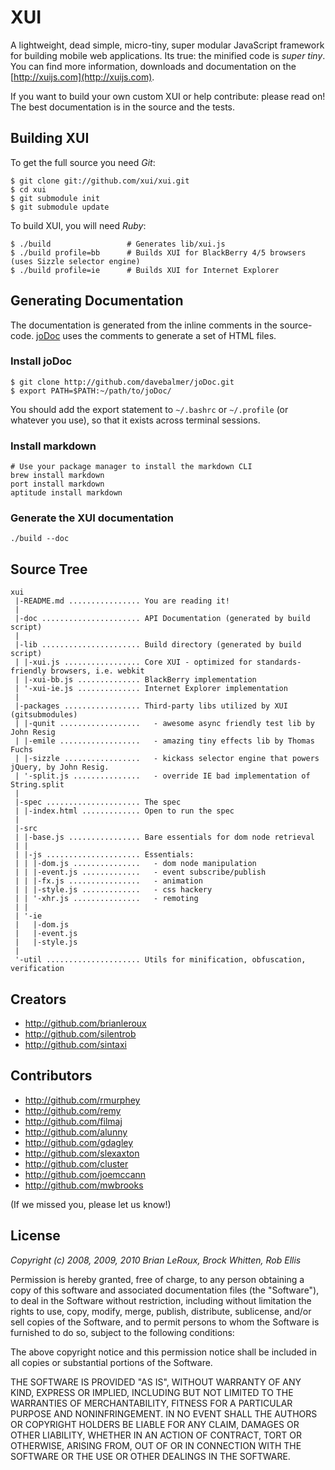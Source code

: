 XUI
===

A lightweight, dead simple, micro-tiny, super modular JavaScript framework for building mobile web applications. Its true: the minified code is _super tiny_. You can find more information, downloads and documentation on the [http://xuijs.com](http://xuijs.com).

If you want to build your own custom XUI or help contribute: please read on! The best documentation is in the source and the tests.

Building XUI
------------

To get the full source you need  _Git_:

    $ git clone git://github.com/xui/xui.git
    $ cd xui
    $ git submodule init
    $ git submodule update

To build XUI, you will need _Ruby_:

    $ ./build                 # Generates lib/xui.js
    $ ./build profile=bb      # Builds XUI for BlackBerry 4/5 browsers (uses Sizzle selector engine)
    $ ./build profile=ie      # Builds XUI for Internet Explorer

Generating Documentation
------------------------

The documentation is generated from the inline comments in the source-code. [joDoc](https://github.com/davebalmer/jodoc) uses the comments to generate a set of HTML files.

### Install joDoc ###

    $ git clone http://github.com/davebalmer/joDoc.git
    $ export PATH=$PATH:~/path/to/joDoc/

You should add the export statement to `~/.bashrc` or `~/.profile` (or whatever you use), so that it exists across terminal sessions.

### Install markdown ###

    # Use your package manager to install the markdown CLI
    brew install markdown
    port install markdown
    aptitude install markdown

### Generate the XUI documentation ###

    ./build --doc

Source Tree
-----------

    xui
     |-README.md ................ You are reading it!
     |
     |-doc ...................... API Documentation (generated by build script)
     |
     |-lib ...................... Build directory (generated by build script)
     | |-xui.js ................. Core XUI - optimized for standards-friendly browsers, i.e. webkit
     | |-xui-bb.js .............. BlackBerry implementation
     | '-xui-ie.js .............. Internet Explorer implementation
     |
     |-packages ................. Third-party libs utilized by XUI (gitsubmodules)
     | |-qunit ..................   - awesome async friendly test lib by John Resig
     | |-emile ..................   - amazing tiny effects lib by Thomas Fuchs
     | |-sizzle .................   - kickass selector engine that powers jQuery, by John Resig.
     | '-split.js ...............   - override IE bad implementation of String.split
     |
     |-spec ..................... The spec
     | |-index.html ............. Open to run the spec
     |
     |-src
     | |-base.js ................ Bare essentials for dom node retrieval
     | |
     | |-js ..................... Essentials:
     | | |-dom.js ...............   - dom node manipulation
     | | |-event.js .............   - event subscribe/publish
     | | |-fx.js ................   - animation
     | | |-style.js .............   - css hackery
     | | '-xhr.js ...............   - remoting
     | |
     | '-ie
     |   |-dom.js
     |   |-event.js
     |   |-style.js
     |
     '-util ..................... Utils for minification, obfuscation, verification

Creators
--------

- http://github.com/brianleroux
- http://github.com/silentrob
- http://github.com/sintaxi


Contributors
------------

- http://github.com/rmurphey 
- http://github.com/remy
- http://github.com/filmaj
- http://github.com/alunny
- http://github.com/gdagley
- http://github.com/slexaxton
- http://github.com/cluster
- http://github.com/joemccann
- http://github.com/mwbrooks

(If we missed you, please let us know!)

License
-------

_Copyright (c) 2008, 2009, 2010 Brian LeRoux, Brock Whitten, Rob Ellis_

Permission is hereby granted, free of charge, to any person obtaining
a copy of this software and associated documentation files (the
"Software"), to deal in the Software without restriction, including
without limitation the rights to use, copy, modify, merge, publish,
distribute, sublicense, and/or sell copies of the Software, and to
permit persons to whom the Software is furnished to do so, subject to
the following conditions:

The above copyright notice and this permission notice shall be included
in all copies or substantial portions of the Software.

THE SOFTWARE IS PROVIDED "AS IS", WITHOUT WARRANTY OF ANY KIND,
EXPRESS OR IMPLIED, INCLUDING BUT NOT LIMITED TO THE WARRANTIES OF
MERCHANTABILITY, FITNESS FOR A PARTICULAR PURPOSE AND NONINFRINGEMENT.
IN NO EVENT SHALL THE AUTHORS OR COPYRIGHT HOLDERS BE LIABLE FOR ANY
CLAIM, DAMAGES OR OTHER LIABILITY, WHETHER IN AN ACTION OF CONTRACT,
TORT OR OTHERWISE, ARISING FROM, OUT OF OR IN CONNECTION WITH THE
SOFTWARE OR THE USE OR OTHER DEALINGS IN THE SOFTWARE.
